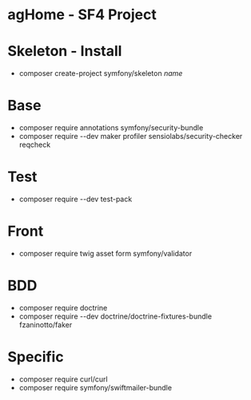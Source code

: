 # agHome - SF4 Project

Skeleton - Install
========
- composer create-project symfony/skeleton _name_

Base
========
- composer require annotations symfony/security-bundle
- composer require --dev maker profiler sensiolabs/security-checker reqcheck

Test
========
- composer require --dev test-pack

Front
========
- composer require twig asset form symfony/validator

BDD
========
- composer require doctrine
- composer require --dev doctrine/doctrine-fixtures-bundle fzaninotto/faker

Specific
========
- composer require curl/curl
- composer require symfony/swiftmailer-bundle